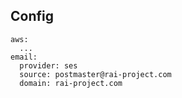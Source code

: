 

## Config

~~~
aws:
  ...
email:
  provider: ses
  source: postmaster@rai-project.com
  domain: rai-project.com
~~~
